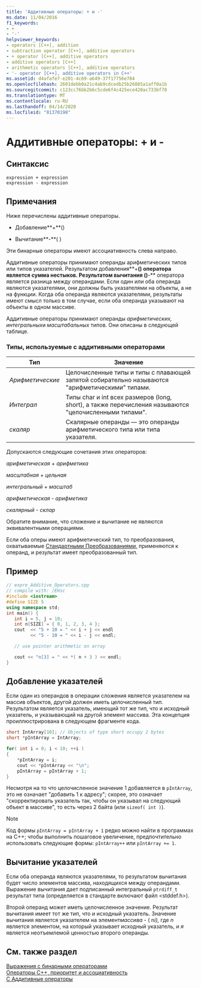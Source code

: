```yaml
---
title: 'Аддитивные операторы: + и -'
ms.date: 11/04/2016
f1_keywords:
- +
- '-'
helpviewer_keywords:
- operators [C++], addition
- subtraction operator [C++], additive operators
- + operator [C++], additive operators
- additive operators [C++]
- arithmetic operators [C++], additive operators
- '- operator [C++], additive operators in C++'
ms.assetid: d4afafe7-e201-4c69-a649-37f17756e784
ms.openlocfilehash: 2601debb0a21c4ab9cdcedb25b26085a1aff0a1b
ms.sourcegitcommit: c123cc76bb2b6c5cde6f4c425ece420ac733bf70
ms.translationtype: MT
ms.contentlocale: ru-RU
ms.lasthandoff: 04/14/2020
ms.locfileid: "81370198"
---
```

# <a name="additive-operators--and--"></a>Аддитивные операторы: + и -

## <a name="syntax"></a>Синтаксис

```
expression + expression
expression - expression
```

## <a name="remarks"></a>Примечания

Ниже перечислены аддитивные операторы.

- Добавление**+**()

- Вычитание**-**( )

Эти бинарные операторы имеют ассоциативность слева направо.

Аддитивные операторы принимают операнды арифметических типов или типов указателей. Результатом добавления**+**() оператора является сумма нестыков. Результатом вычитания ()**-** оператора является разница между операндами. Если один или оба операнда являются указателями, они должны быть указателями на объекты, а не на функции. Когда оба операнда являются указателями, результаты имеют смысл только в том случае, если оба операнда указывают на объекты в одном массиве.

Аддитивные операторы принимают операнды *арифметических,* *интегральных*и *масштабальных* типов. Они описаны в следующей таблице.

### <a name="types-used-with-additive-operators"></a>Типы, используемые с аддитивными операторами

|Тип|Значение|
|----------|-------------|
|*Арифметические*|Целочисленные типы и типы с плавающей запятой собирательно называются "арифметическими" типами.|
|*Интеграл*|Типы char и int всех размеров (long, short), а также перечисления называются "целочисленными типами".|
|*скаляр*|Скалярные операнды — это операнды арифметического типа или типа указателя.|

Допускаются следующие сочетания этих операторов:

*арифметическая* + *арифметика*

*масштабная* + *цельная*

*интегральный* + *масштаб*

*арифметическая* - *арифметика*

*скалярный* - *склар*

Обратите внимание, что сложение и вычитание не являются эквивалентными операциями.

Если оба оперы имеют арифметический тип, то преобразования, охватываемые [Стандартными Преобразованиями,](standard-conversions.md) применяются к операнд, и результат имеет преобразованный тип.

## <a name="example"></a>Пример

```cpp
// expre_Additive_Operators.cpp
// compile with: /EHsc
#include <iostream>
#define SIZE 5
using namespace std;
int main() {
   int i = 5, j = 10;
   int n[SIZE] = { 0, 1, 2, 3, 4 };
   cout  << "5 + 10 = " << i + j << endl
         << "5 - 10 = " << i - j << endl;

   // use pointer arithmetic on array

   cout << "n[3] = " << *( n + 3 ) << endl;
}
```

## <a name="pointer-addition"></a>Добавление указателей

Если один из операндов в операции сложения является указателем на массив объектов, другой должен иметь целочисленный тип. Результатом является указатель, имеющий тот же тип, что и исходный указатель, и указывающий на другой элемент массива. Эта концепция проиллюстрирована в следующем фрагменте кода.

```cpp
short IntArray[10]; // Objects of type short occupy 2 bytes
short *pIntArray = IntArray;

for( int i = 0; i < 10; ++i )
{
    *pIntArray = i;
    cout << *pIntArray << "\n";
    pIntArray = pIntArray + 1;
}
```

Несмотря на то что целочисленное значение 1 добавляется в `pIntArray`, это не означает "добавить 1 к адресу"; скорее, это означает "скорректировать указатель так, чтобы он указывал на следующий объект в массиве", то есть через 2 байта (или `sizeof( int )`).

> [!NOTE]
> Код формы `pIntArray = pIntArray + 1` редко можно найти в программах на C++; чтобы выполнить пошаговое увеличение, предпочтительно использовать следующие формы: `pIntArray++` или `pIntArray += 1`.

## <a name="pointer-subtraction"></a>Вычитание указателей

Если оба операнда являются указателями, то результатом вычитания будет число элементов массива, находящихся между операндами. Выражение вычитания дает подписанный интегральный `ptrdiff_t` результат типа (определяется в стандарте включают файл \<stddef.h>).

Второй операнд может иметь целочисленное значение. Результат вычитания имеет тот же тип, что и исходный указатель. Значение вычитания является указателем на элемент*массива* - ( n*i),* где *n* является элементом, на который указывает исходный указатель, и *я* является неотъемлемой ценностью второго операнды.

## <a name="see-also"></a>См. также раздел

[Выражения с бинарными операторами](../cpp/expressions-with-binary-operators.md)<br/>
[Операторы C++, приоритет и ассоциативность](../cpp/cpp-built-in-operators-precedence-and-associativity.md)<br/>
[C Аддитивные операторы](../c-language/c-additive-operators.md)
